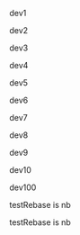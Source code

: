 dev1

dev2

dev3

dev4

dev5

dev6

dev7

dev8

dev9

dev10

dev100

testRebase is nb

testRebase is nb
